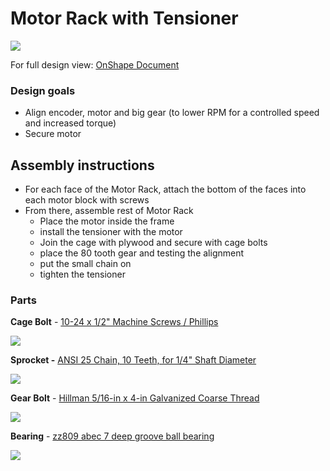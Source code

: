 # Motor Rack with Tensioner

[](https://imgur.com/nwCuBPG.jpg)

![](https://s3.us-west-2.amazonaws.com/secure.notion-static.com/eff187c8-5f17-42fd-a91d-85b3e472d2b7/Screen_Shot_2019-11-14_at_1.53.23_PM.png?X-Amz-Algorithm=AWS4-HMAC-SHA256&X-Amz-Credential=ASIAT73L2G45GU3AB4WC%2F20191115%2Fus-west-2%2Fs3%2Faws4_request&X-Amz-Date=20191115T074842Z&X-Amz-Expires=86400&X-Amz-Security-Token=IQoJb3JpZ2luX2VjEDAaCXVzLXdlc3QtMiJHMEUCIQClYektogpC2ymI1y8Hx1%2BbOmcY0BT1%2BPxuqr%2FIPLg3NgIgIW4Z%2FOK5ugIdxKvFuvWxKFSSrjnHe%2FaijNL0i%2FscXs0q0gIIWBAAGgwyNzQ1NjcxNDkzNzAiDCK%2BCPsA0XctaqUp3iqvAnEXYXAhOeJ6HRikxGi%2FtWRd3Wt0ByveBGGaraMRwePkf8JEDSe%2BClC7Ywq4beio1r%2BkPZIXtZok2k8eIUGVEMZGWijc79AS1Fb%2BRG7irs8eGosE8f4qSS2wmtzZ17J2oI7HRYWzkPKmQwnjq%2BbCTlk%2FZVYSwvxg91vekRnx1F7aMSfCROXcNfX7BUDqa07jlQoVjXQ93bpGhcmr3B9fZgC2YiT99koKx%2FcPQo90u6N0hKLCyNF6yEEMPop02OF9pcyoZOPPRojOa0WwDrqUpvvmxSAvVtfKIqJ%2BPOufPuNSdZm0h2L%2FWzuqCUc6vDW92fKbrPfp9qSaoR8MWs2Fvb1C8tQ2d09Jxrb%2BnFH13XDvDkJUkOEXhThEknSiySrMGVIcJ5udK4q7%2FEQv8S%2BT5jDFo7nuBTrNAmTFf7piYpXdWja5HaqJ0s4oHro3vTTBHl%2BkN751LBgoYKyRJXu%2FmhzYqom2A50EP2L2rtW0D7SXFjZ0brqdUZXerCF61BbEOXWveI1EuTaCVMCZBs9oCuk%2Fp1kaqyGHtEdAb6POBwSNHM1u2qUW9bpF8HlQUCi8%2F0rvDrKdN80eG%2BaP26T7t%2BvotFcUGI%2BnUBd72JIomWP0UqkfVGn8fWnToSEuEucHkYZ%2F9dWTVZZU8okFG8pNZ8QLM1hDjSpdLyJwnjPWRHbK6GeX%2BWVZxaISpaY2tpKFaP1zNzlpO4RNj7tDeV%2FytojnbHQ%2FWMUiFVocz%2Bh0Bmk4ZdLSphLOLoIDDpZ76j8soNATzbK59%2BwPpibXsIpXGUeJcCA4K2%2FTMHTQcGlU5qTbI%2FDnN1GgcF%2FtpmIpQLwFXJrI3xDtovEwlYgX7AfSANC5AlMoqw%3D%3D&X-Amz-Signature=c7b0073ab02f797b17f3a78b53ae87533fb4f49e745ec8de02321e375f3ab54d&X-Amz-SignedHeaders=host&response-content-disposition=filename%20%3D%22Screen_Shot_2019-11-14_at_1.53.23_PM.png%22)

For full design view: [OnShape Document](https://cad.onshape.com/documents/c35a5db4d6efdd4b831e7e66/w/d232ff81f911a9e59ca8bc06/e/0a6c8383d003cd06b363736f)

### Design goals

- Align encoder, motor and big gear (to lower RPM for a controlled speed and increased torque)
- Secure motor

## Assembly instructions

- For each face of the Motor Rack, attach the bottom of the faces into each motor block with screws
- From there, assemble rest of Motor Rack
    - Place the motor inside the frame
    - install the tensioner with the motor
    - Join the cage with plywood and secure with cage bolts
    - place the 80 tooth gear and testing the alignment
    - put the small chain on
    - tighten the tensioner

[](https://www.notion.so/b14fb029b89f4ad78e4b3ff05a2afd27#08a52fa4c85e42bca7572da845cf6f6e)

### Parts

**Cage Bolt** - [10-24 x 1/2" Machine Screws / Phillips](https://www.mcmaster.com/91772a253)

![](https://www.mcmaster.com/mvB/Contents/gfx/ImageCache/917/91772A253p1-b01-digitall@2x_636619301374924024.png)

**Sprocket -** [ANSI 25 Chain, 10 Teeth, for 1/4" Shaft Diameter](https://www.mcmaster.com/6799k2)

![](https://www.mcmaster.com/mvB/Contents/gfx/ImageCache/679/6799K2p1-d03b-digitall@2x_636870476790198650.png)

**Gear Bolt** - [Hillman 5/16-in x 4-in Galvanized Coarse Thread](https://www.lowes.com/pd/Hillman-5-16-in-x-4-in-Coarse-Thread-Carriage-Bolt/1000381581)

![](https://mobileimages.lowes.com/product/converted/008236/008236638325.jpg?size=xl)

**Bearing** - [zz809 abec 7 deep groove ball bearing](https://www.alibaba.com/product-detail/High-precision-zz809-abec-7-deep_60718249836.html?spm=a2700.7724857.main07.17.1bd252feC2zsEu)

![](https://sc01.alicdn.com/kf/HTB191g3fJzJ8KJjSspkq6zF7VXaj/High-precision-zz809-abec-7-deep-groove.jpg)

